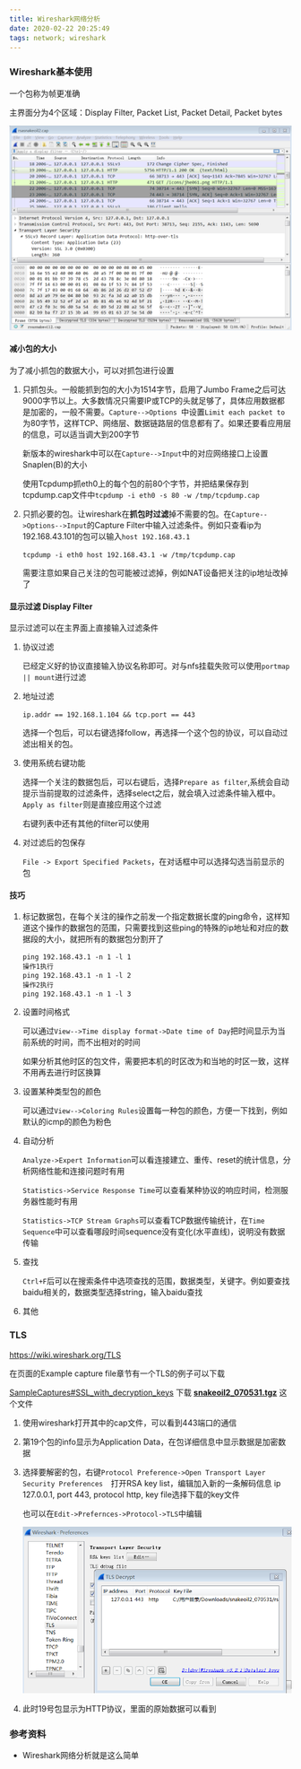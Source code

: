 ```yaml
---
title: Wireshark网络分析
date: 2020-02-22 20:25:49
tags: network; wireshark
---
```


### Wireshark基本使用

一个包称为帧更准确

主界面分为4个区域：Display Filter, Packet List, Packet Detail, Packet bytes

![wireshark](/uploads/wireshark/wireshark.png)

#### 减小包的大小

为了减小抓包的数据大小，可以对抓包进行设置

1. 只抓包头。一般能抓到包的大小为1514字节，启用了Jumbo Frame之后可达9000字节以上。大多数情况只需要IP或TCP的头就足够了，具体应用数据都是加密的，一般不需要。`Capture-->Options `中设置`Limit each packet to `为80字节，这样TCP、网络层、数据链路层的信息都有了。如果还要看应用层的信息，可以适当调大到200字节

   新版本的wireshark中可以在`Capture-->Input`中的对应网络接口上设置Snaplen(B)的大小

   使用Tcpdump抓eth0上的每个包的前80个字节，并把结果保存到tcpdump.cap文件中`tcpdump -i eth0 -s 80 -w /tmp/tcpdump.cap` 

2. 只抓必要的包。让wireshark在**抓包时过滤**掉不需要的包。在`Capture-->Options-->Input`的Capture Filter中输入过滤条件。例如只查看ip为192.168.43.101的包可以输入`host 192.168.43.1`

   `tcpdump -i eth0 host 192.168.43.1 -w /tmp/tcpdump.cap`

   需要注意如果自己关注的包可能被过滤掉，例如NAT设备把关注的ip地址改掉了

#### 显示过滤 Display Filter

显示过滤可以在主界面上直接输入过滤条件

1. 协议过滤 

   已经定义好的协议直接输入协议名称即可。对与nfs挂载失败可以使用`portmap || mount`进行过滤

2. 地址过滤

   `ip.addr == 192.168.1.104 && tcp.port == 443`

   选择一个包后，可以右键选择follow，再选择一个这个包的协议，可以自动过滤出相关的包。

3. 使用系统右键功能 

   选择一个关注的数据包后，可以右键后，选择`Prepare as filter`,系统会自动提示当前提取的过滤条件，选择select之后，就会填入过滤条件输入框中。`Apply as filter`则是直接应用这个过滤

   右键列表中还有其他的filter可以使用

4. 对过滤后的包保存

   `File -> Export Specified Packets`，在对话框中可以选择勾选当前显示的包

#### 技巧

1. 标记数据包，在每个关注的操作之前发一个指定数据长度的ping命令，这样知道这个操作的数据包的范围，只需要找到这些ping的特殊的ip地址和对应的数据段的大小，就把所有的数据包分割开了

   ```shell
   ping 192.168.43.1 -n 1 -l 1
   操作1执行
   ping 192.168.43.1 -n 1 -l 2
   操作2执行
   ping 192.168.43.1 -n 1 -l 3
   ```

   

1. 设置时间格式

   可以通过`View-->Time display format->Date time of Day`把时间显示为当前系统的时间，而不出相对的时间

   如果分析其他时区的包文件，需要把本机的时区改为和当地的时区一致，这样不用再去进行时区换算 

1. 设置某种类型包的颜色

   可以通过`View-->Coloring Rules`设置每一种包的颜色，方便一下找到，例如默认的icmp的颜色为粉色

1. 自动分析

   `Analyze->Expert Information`可以看连接建立、重传、reset的统计信息，分析网络性能和连接问题时有用

   `Statistics->Service Response Time`可以查看某种协议的响应时间，检测服务器性能时有用

   `Statistics->TCP Stream Graphs`可以查看TCP数据传输统计，在`Time Sequence`中可以查看哪段时间sequence没有变化(水平直线)，说明没有数据传输

1. 查找

    `Ctrl+F`后可以在搜索条件中选项查找的范围，数据类型，关键字。例如要查找baidu相关的，数据类型选择string，输入baidu查找

1. 其他



### TLS

 https://wiki.wireshark.org/TLS 

在页面的Example capture file章节有一个TLS的例子可以下载

  [SampleCaptures#SSL_with_decryption_keys](https://wiki.wireshark.org/SampleCaptures#SSL_with_decryption_keys) 下载 **[snakeoil2_070531.tgz](https://wiki.wireshark.org/SampleCaptures?action=AttachFile&do=get&target=snakeoil2_070531.tgz)** 这个文件

1. 使用wireshark打开其中的cap文件，可以看到443端口的通信

2. 第19个包的info显示为Application Data，在包详细信息中显示数据是加密数据

3. 选择要解密的包，右键`Protocol Preference->Open Transport Layer Security Preferences  `打开RSA key list，编辑加入新的一条解码信息 ip 127.0.0.1, port 443, protocol http, key file选择下载的key文件

   也可以在`Edit->Prefernces->Protocol->TLS`中编辑

   ![tls](/uploads/wireshark/tls.png)

4. 此时19号包显示为HTTP协议，里面的原始数据可以看到



### 参考资料

* Wireshark网络分析就是这么简单












